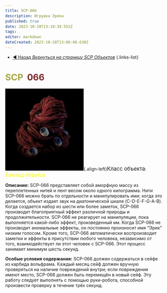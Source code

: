 ```yaml
---
title: SCP-066
description: Игрушка Эрика
published: true
date: 2023-10-28T13:10:39.552Z
tags: 
editor: markdown
dateCreated: 2023-10-28T13:06:08.630Z
---
```


- [:arrow_backward: Назад *Вернуться на страницу SCP Объектов*](/ru/game/scps)
{.links-list}

# <font color="#a6a641">SCP</font><font color="white">-</font><font color="#792929">066</font>
![66.webp](/images/roles/66.webp){.align-left}<big>Класс объекта</big>: <font color="#f5f503"><big>Евклид-impetus</big></font>

  **Описание:** SCP-066 представляет собой аморфную массу из переплетенных нитей и лент весом около одного килограмма. Нити SCP-066 можно брать по отдельности и манипулировать ими; когда это делается, объект издает звук на диатонической шкале (C-D-E-F-G-A-B). 
  Когда создается набор из шести или более заметок, SCP-066 производит благоприятный эффект различной природы и продолжительности. 
  SCP-066 не реагирует на манипуляции, пока выполняется какой-либо эффект, произведенный им. Когда SCP-066 не производит аномальные эффекты, он постоянно произносит имя “Эрик” низким голосом. 
  Кроме того, SCP-066 автоматически воспроизводит заметки и эффекты в присутствии любого человека, независимо от того, взаимодействует ли этот человек с SCP-066. Этот процесс занимает минимум шесть секунд. 
  
**Особые условия содержания:** SCP-066 должен содержаться в сейфе из карбида вольфрама. Каждый месяц сейф должен вручную проверяться на наличие повреждений внутри; если повреждения имеют место, SCP-066 должен быть перемещён в новый сейф. Эту работу следует выполнять с помощью руки-робота, способной произвести проверку в течение трёх секунд.

